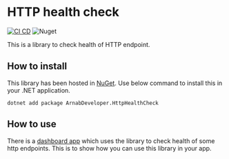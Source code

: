# HTTP health check

[![CI CD](https://github.com/Arnab-Developer/ArnabDeveloper.HttpHealthCheck/actions/workflows/ci-cd.yml/badge.svg)](https://github.com/Arnab-Developer/ArnabDeveloper.HttpHealthCheck/actions/workflows/ci-cd.yml)
![Nuget](https://img.shields.io/nuget/v/ArnabDeveloper.HttpHealthCheck)

This is a library to check health of HTTP endpoint.

## How to install

This library has been hosted in 
[NuGet](https://www.nuget.org/packages/ArnabDeveloper.HttpHealthCheck/). 
Use below command to install this in your .NET application.

```
dotnet add package ArnabDeveloper.HttpHealthCheck
```

## How to use

There is a 
[dashboard app](https://github.com/Arnab-Developer/HttpHealthCheckDashboard) 
which uses the library to check health of some http endpoints. This is to show 
how you can use this library in your app.
